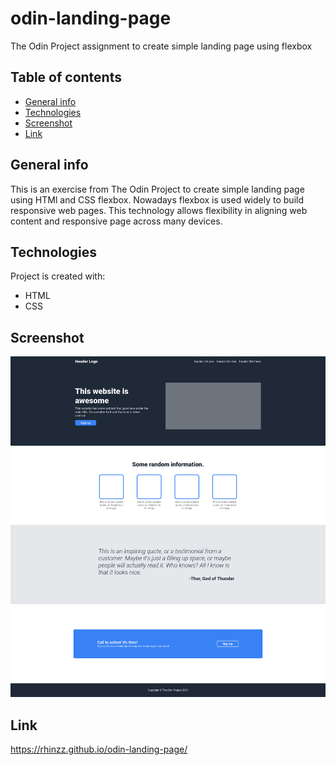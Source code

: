 # odin-landing-page
The Odin Project assignment to create simple landing page using flexbox

## Table of contents
* [General info](#general-info)
* [Technologies](#technologies)
* [Screenshot](#screenshot)
* [Link](#link)

## General info
This is an exercise from The Odin Project to create simple landing page using HTMl and CSS flexbox. Nowadays flexbox is used widely to build responsive web pages. This technology allows flexibility in aligning web content and responsive page across many devices.

## Technologies
Project is created with:
* HTML
* CSS
	
## Screenshot
![output](./output.png)

## Link
https://rhinzz.github.io/odin-landing-page/
